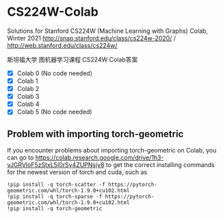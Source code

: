 # CS224W-Colab
Solutions for Stanford CS224W (Machine Learning with Graphs) Colab, Winter 2021
http://snap.stanford.edu/class/cs224w-2020/  / http://web.stanford.edu/class/cs224w/


斯坦福大学 图机器学习课程 CS224W Colab答案


- [x] Colab 0 (No code needed)
- [x] Colab 1
- [x] Colab 2
- [x] Colab 3
- [x] Colab 4
- [x] Colab 5 (No code needed)

## Problem with importing torch-geometric
If you encounter problems about importing torch-geometric on Colab, you can go to https://colab.research.google.com/drive/1h3-vJGRVloF5zStxL5I0rSy4ZUPNsjy8 to get the correct installing commands for the newest version of torch and cuda, such as 
```
!pip install -q torch-scatter -f https://pytorch-geometric.com/whl/torch-1.9.0+cu102.html
!pip install -q torch-sparse -f https://pytorch-geometric.com/whl/torch-1.9.0+cu102.html
!pip install -q torch-geometric
```
